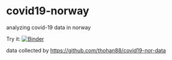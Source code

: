 # covid19-norway

analyzing covid-19 data in norway

Try it: [![Binder](https://mybinder.org/badge_logo.svg)](https://mybinder.org/v2/gh/minrk/covid19-norway/HEAD?urlpath=%2Fvoila%2Frender%2Fcorona-data.ipynb)

data collected by https://github.com/thohan88/covid19-nor-data
